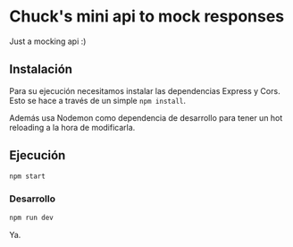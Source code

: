 # Chuck's mini api to mock responses

Just a mocking api :)

## Instalación
Para su ejecución necesitamos instalar las dependencias Express y Cors. Esto se hace a través de un simple `npm install`.

Además usa Nodemon como dependencia de desarrollo para tener un hot reloading a la hora de modificarla.

## Ejecución

```bash
npm start
```

### Desarrollo

```bash
npm run dev
```

Ya.